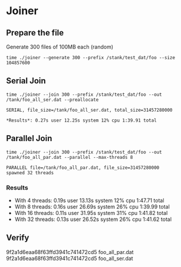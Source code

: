# Joiner

## Prepare the file

Generate 300 files of 100MB each (random)

```shell
time ./joiner --generate 300 --prefix /stank/test_dat/foo --size 104857600
```

## Serial Join

```shell
time ./joiner --join 300 --prefix /stank/test_dat/foo --out /tank/foo_all_ser.dat --preallocate

SERIAL, file_size=/tank/foo_all_ser.dat, total_size=31457280000

*Results*: 0.27s user 12.25s system 12% cpu 1:39.91 total
```

## Parallel Join

```shell
time ./joiner --join 300 --prefix /stank/test_dat/foo --out /tank/foo_all_par.dat --parallel --max-threads 8

PARALLEL file=/tank/foo_all_par.dat, file_size=31457280000
spawned 32 threads
```

### Results

- With 4 threads: 0.19s user 13.13s system 12% cpu 1:47.71 total
- With 8 threads: 0.16s user 26.69s system 26% cpu 1:39.99 total
- With 16 threads: 0.11s user 31.95s system 31% cpu 1:41.82 total
- With 32 threads: 0.13s user 26.52s system 26% cpu 1:41.62 total

## Verify

9f2a1d6eaa68f63ffd3941c741472cd5  foo_all_par.dat
9f2a1d6eaa68f63ffd3941c741472cd5  foo_all_ser.dat
